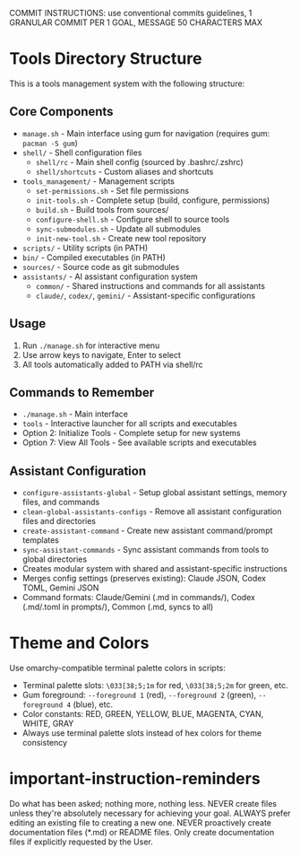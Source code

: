 COMMIT INSTRUCTIONS: use conventional commits guidelines, 1 GRANULAR COMMIT PER 1 GOAL, MESSAGE 50 CHARACTERS MAX

# Tools Directory Structure
This is a tools management system with the following structure:

## Core Components
- `manage.sh` - Main interface using gum for navigation (requires gum: `pacman -S gum`)
- `shell/` - Shell configuration files
  - `shell/rc` - Main shell config (sourced by .bashrc/.zshrc)  
  - `shell/shortcuts` - Custom aliases and shortcuts
- `tools_management/` - Management scripts
  - `set-permissions.sh` - Set file permissions
  - `init-tools.sh` - Complete setup (build, configure, permissions)
  - `build.sh` - Build tools from sources/
  - `configure-shell.sh` - Configure shell to source tools
  - `sync-submodules.sh` - Update all submodules
  - `init-new-tool.sh` - Create new tool repository
- `scripts/` - Utility scripts (in PATH)
- `bin/` - Compiled executables (in PATH)  
- `sources/` - Source code as git submodules
- `assistants/` - AI assistant configuration system
  - `common/` - Shared instructions and commands for all assistants
  - `claude/`, `codex/`, `gemini/` - Assistant-specific configurations

## Usage
1. Run `./manage.sh` for interactive menu
2. Use arrow keys to navigate, Enter to select
3. All tools automatically added to PATH via shell/rc

## Commands to Remember
- `./manage.sh` - Main interface
- `tools` - Interactive launcher for all scripts and executables
- Option 2: Initialize Tools - Complete setup for new systems
- Option 7: View All Tools - See available scripts and executables

## Assistant Configuration
- `configure-assistants-global` - Setup global assistant settings, memory files, and commands
- `clean-global-assistants-configs` - Remove all assistant configuration files and directories
- `create-assistant-command` - Create new assistant command/prompt templates
- `sync-assistant-commands` - Sync assistant commands from tools to global directories
- Creates modular system with shared and assistant-specific instructions
- Merges config settings (preserves existing): Claude JSON, Codex TOML, Gemini JSON
- Command formats: Claude/Gemini (.md in commands/), Codex (.md/.toml in prompts/), Common (.md, syncs to all)

# Theme and Colors
Use omarchy-compatible terminal palette colors in scripts:
- Terminal palette slots: `\033[38;5;1m` for red, `\033[38;5;2m` for green, etc.
- Gum foreground: `--foreground 1` (red), `--foreground 2` (green), `--foreground 4` (blue), etc.
- Color constants: RED, GREEN, YELLOW, BLUE, MAGENTA, CYAN, WHITE, GRAY
- Always use terminal palette slots instead of hex colors for theme consistency

# important-instruction-reminders
Do what has been asked; nothing more, nothing less.
NEVER create files unless they're absolutely necessary for achieving your goal.
ALWAYS prefer editing an existing file to creating a new one.
NEVER proactively create documentation files (*.md) or README files. Only create documentation files if explicitly requested by the User.
